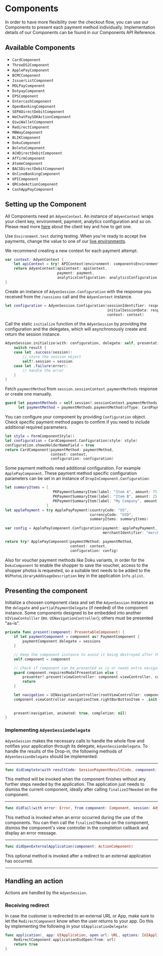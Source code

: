 # Components

In order to have more flexibility over the checkout flow, you can use our Components to present each payment method individually. Implementation details of our Components can be found in our Components API Reference.

## Available Components

- ``CardComponent``
- ``ThreeDS2Component``
- ``ApplePayComponent``
- ``BCMCComponent``
- ``IssuerListComponent``
- ``MOLPayComponent``
- ``DotpayComponent``
- ``EPSComponent``
- ``EntercashComponent``
- ``OpenBankingComponent``
- ``SEPADirectDebitComponent``
- ``WeChatPaySDKActionComponent``
- ``QiwiWalletComponent``
- ``RedirectComponent``
- ``MBWayComponent``
- ``BLIKComponent``
- ``DokuComponent``
- ``BoletoComponent``
- ``ACHDirectDebitComponent``
- ``AffirmComponent``
- ``AtomeComponent``
- ``BACSDirectDebitComponent``
- ``OnlineBankingComponent``
- ``UPIComponent``
- ``QRCodeActionComponent``
- ``CashAppPayComponent``


## Setting up the Component

All Components need an ``AdyenContext``. An instance of ``AdyenContext`` wraps your client key, environment, payment, analytics configuration and so on.
Please read more [here](https://docs.adyen.com/development-resources/client-side-authentication) about the client key and how to get one.

Use ``Environment.test`` during testing. When you're ready to accept live payments, change the value to one of our [live environments](<doc:Environment>).

We recommend creating a new context for each payment attempt.

```swift
var context: AdyenContext {
    let apiContext = try! APIContext(environment: componentsEnvironment, clientKey: clientKey)
    return AdyenContext(apiContext: apiContext,
                        payment: payment,
                        analyticsConfiguration: analyticsConfiguration)
}
```

Create an instance of ``AdyenSession.Configuration`` with the response you received from the `/sessions` call and the ``AdyenContext`` instance.

```swift
let configuration = AdyenSession.Configuration(sessionIdentifier: response.sessionId,
                                               initialSessionData: response.sessionData,
                                               context: context)
```

Call the static `initialize` function of the ``AdyenSession`` by providing the configuration and the delegates, which will asynchronously create and return the session instance.

```swift
AdyenSession.initialize(with: configuration, delegate: self, presentationDelegate: self) { [weak self] result in
    switch result {
    case let .success(session):
        // store the session object
        self?.session = session
    case let .failure(error):
        // handle the error
    }
}
```

Fetch `paymentMethod` from `session.sessionContext.paymentMethods` response or create one manually.

```swift
guard let paymentMethods = self.session?.sessionContext.paymentMethods,
      let paymentMethod = paymentMethods.paymentMethod(ofType: CardPaymentMethod.self) else { return nil }
```

You can configure your component by providing `Configuration` object.
Check specific payment method pages to confirm if you need to include additional required parameters.

```swift
let style = FormComponentStyle()
let configuration = CardComponent.Configuration(style: style)
configuration.showsHolderNameField = true
return CardComponent(paymentMethod: paymentMethod,
                     context: context,
                     configuration: configuration)
```

Some payment methods need additional configuration. For example ``ApplePayComponent``. These payment method specific configuration parameters can be set in an instance of `DropInComponent.Configuration`:

```swift
let summaryItems = [
                      PKPaymentSummaryItem(label: "Item A", amount: 75, type: .final),
                      PKPaymentSummaryItem(label: "Item B", amount: 25, type: .final),
                      PKPaymentSummaryItem(label: "My Company", amount: 100, type: .final)
                   ]
let applePayment = try ApplePayPayment(countryCode: "US",
                                       currencyCode: "USD",
                                       summaryItems: summaryItems)
                                       
var config = ApplePayComponent.Configuration(payment: applePayPayment,
                                             merchantIdentifier: "merchant.com.adyen.MY_MERCHANT_ID")

return try? ApplePayComponent(paymentMethod: paymentMethod,
                              context: context,
                              configuration: config)
```

Also for voucher payment methods like Doku variants, in order for the ``DokuComponent`` to enable the shopper to save the voucher, access to the shopper photos is requested, so a suitable text needs to be added to the `NSPhotoLibraryAddUsageDescription` key in the application `Info.plist`.

## Presenting the component

Initialize a choosen component class and set the ``AdyenSession`` instance as the `delegate` and `partialPaymentDelegate` (if needed) of the component instance.
Some components designed to be embedded into another `UIViewContolller` (ex. `UINavigationController`); others must be presented "as-is".

```swift
private func present(component: PresentableComponent) {
    if let paymentComponent = component as? PaymentComponent {
        paymentComponent.delegate = sessions
    }

    // Keep the component instance to avoid it being destroyed after the function is executed.
    self.component = component

    // Check if component can be presented as is or needs extra navigation layer.
    guard component.requiresModalPresentation else {
        presenter?.present(viewController: component.viewController, completion: nil)
        return
    }

    let navigation = UINavigationController(rootViewController: component.viewController)
    component.viewController.navigationItem.rightBarButtonItem = .init(barButtonSystemItem: .cancel,
                                                                       target: self,
                                                                       action: #selector(cancelPressed))
    present(navigation, animated: true, completion: nil)
}
```

### Implementing `AdyenSessionDelegate`

``AdyenSession`` makes the necessary calls to handle the whole flow and notifies your application through its delegate, ``AdyenSessionDelegate``. To handle the results of the Drop-in, the following methods of ``AdyenSessionDelegate`` should be implemented:

---

```swift
func didComplete(with resultCode: SessionPaymentResultCode, component: Component, session: AdyenSession)
```

This method will be invoked when the component finishes without any further steps needed by the application. The application just needs to dismiss the current component, ideally after calling `finalizeIfNeeded` on the component.

---

```swift
func didFail(with error: Error, from component: Component, session: AdyenSession)
```

This method is invoked when an error occurred during the use of the components.
You can then call the `finalizeIfNeeded` on the component, dismiss the component's view controller in the completion callback and display an error message.

---

```swift
func didOpenExternalApplication(component: ActionComponent)
```

This optional method is invoked after a redirect to an external application has occurred.

---

## Handling an action

Actions are handled by the ``AdyenSession``.


### Receiving redirect

In case the customer is redirected to an external URL or App, make sure to let the ``RedirectComponent`` know when the user returns to your app. Do this by implementing the following in your `UIApplicationDelegate`:

```swift
func application(_ app: UIApplication, open url: URL, options: [UIApplicationOpenURLOptionsKey: Any] = [:]) -> Bool {
    RedirectComponent.applicationDidOpen(from: url)
    return true
}
```
